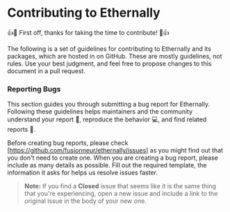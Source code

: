 
# Contributing to Ethernally

:+1::tada: First off, thanks for taking the time to contribute! :tada::+1:

The following is a set of guidelines for contributing to Ethernally and its packages, which are hosted in on GitHub. These are mostly guidelines, not rules. Use your best judgment, and feel free to propose changes to this document in a pull request.


### Reporting Bugs

This section guides you through submitting a bug report for Ethernally. Following these guidelines helps maintainers and the community understand your report :pencil:, reproduce the behavior :computer:, and find related reports :mag_right:.

Before creating bug reports, please check [https://github.com/fusionneur/ethernally/issues] as you might find out that you don't need to create one. When you are creating a bug report, please include as many details as possible. Fill out the required template, the information it asks for helps us resolve issues faster.

> **Note:** If you find a **Closed** issue that seems like it is the same thing that you're experiencing, open a new issue and include a link to the original issue in the body of your new one.

